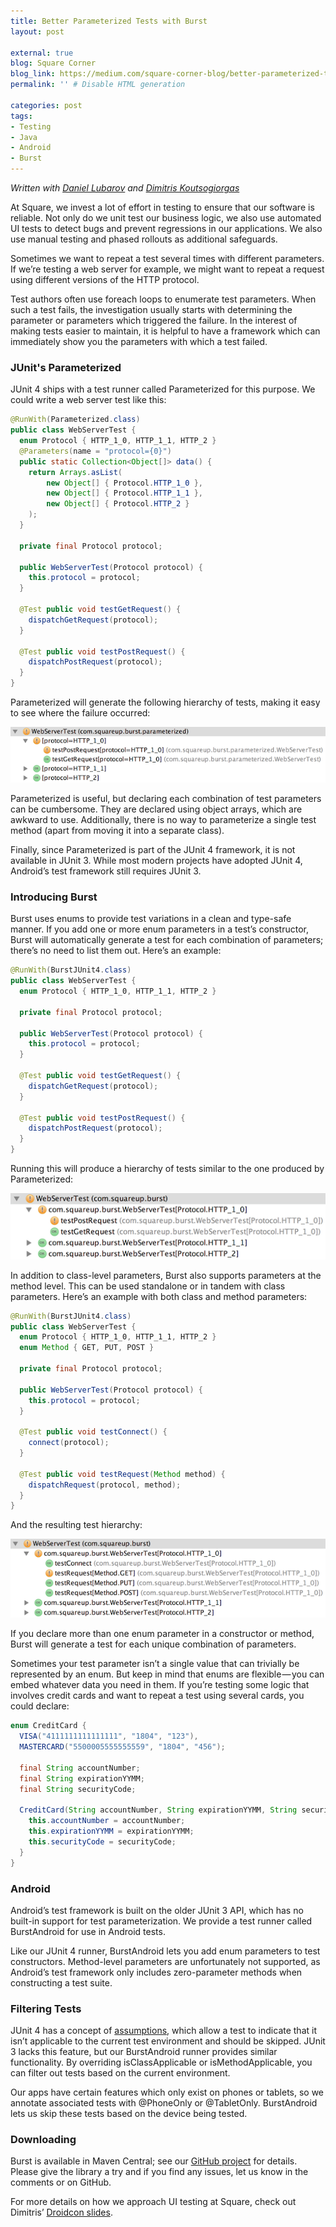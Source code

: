 ```yaml
---
title: Better Parameterized Tests with Burst
layout: post

external: true
blog: Square Corner
blog_link: https://medium.com/square-corner-blog/better-parameterized-tests-with-burst-6f17560013a
permalink: '' # Disable HTML generation

categories: post
tags:
- Testing
- Java
- Android
- Burst
---
```


_Written with [Daniel Lubarov](https://twitter.com/dlubarov) and [Dimitris Koutsogiorgas](https://twitter.com/dnkoutso)_

At Square, we invest a lot of effort in testing to ensure that our software is reliable. Not only do we unit test our business logic, we also use automated UI tests to detect bugs and prevent regressions in our applications. We also use manual testing and phased rollouts as additional safeguards.

Sometimes we want to repeat a test several times with different parameters. If we’re testing a web server for example, we might want to repeat a request using different versions of the HTTP protocol.

Test authors often use foreach loops to enumerate test parameters. When such a test fails, the investigation usually starts with determining the parameter or parameters which triggered the failure. In the interest of making tests easier to maintain, it is helpful to have a framework which can immediately show you the parameters with which a test failed.


### JUnit's Parameterized

JUnit 4 ships with a test runner called Parameterized for this purpose. We could write a web server test like this:

```java
@RunWith(Parameterized.class)
public class WebServerTest {
  enum Protocol { HTTP_1_0, HTTP_1_1, HTTP_2 }
  @Parameters(name = "protocol={0}")
  public static Collection<Object[]> data() {
    return Arrays.asList(
        new Object[] { Protocol.HTTP_1_0 },
        new Object[] { Protocol.HTTP_1_1 },
        new Object[] { Protocol.HTTP_2 }
    );
  }

  private final Protocol protocol;

  public WebServerTest(Protocol protocol) {
    this.protocol = protocol;
  }

  @Test public void testGetRequest() {
    dispatchGetRequest(protocol);
  }

  @Test public void testPostRequest() {
    dispatchPostRequest(protocol);
  }
}
```

Parameterized will generate the following hierarchy of tests, making it easy to see where the failure occurred:

![](/static/post-image/burst-0.png)

Parameterized is useful, but declaring each combination of test parameters can be cumbersome. They are declared using object arrays, which are awkward to use. Additionally, there is no way to parameterize a single test method (apart from moving it into a separate class).

Finally, since Parameterized is part of the JUnit 4 framework, it is not available in JUnit 3. While most modern projects have adopted JUnit 4, Android’s test framework still requires JUnit 3.


### Introducing Burst

Burst uses enums to provide test variations in a clean and type-safe manner. If you add one or more enum parameters in a test’s constructor, Burst will automatically generate a test for each combination of parameters; there’s no need to list them out. Here’s an example:

```java
@RunWith(BurstJUnit4.class)
public class WebServerTest {
  enum Protocol { HTTP_1_0, HTTP_1_1, HTTP_2 }

  private final Protocol protocol;

  public WebServerTest(Protocol protocol) {
    this.protocol = protocol;
  }

  @Test public void testGetRequest() {
    dispatchGetRequest(protocol);
  }

  @Test public void testPostRequest() {
    dispatchPostRequest(protocol);
  }
}
```

Running this will produce a hierarchy of tests similar to the one produced by Parameterized:

![](/static/post-image/burst-1.png)

In addition to class-level parameters, Burst also supports parameters at the method level. This can be used standalone or in tandem with class parameters. Here’s an example with both class and method parameters:

```java
@RunWith(BurstJUnit4.class)
public class WebServerTest {
  enum Protocol { HTTP_1_0, HTTP_1_1, HTTP_2 }
  enum Method { GET, PUT, POST }

  private final Protocol protocol;

  public WebServerTest(Protocol protocol) {
    this.protocol = protocol;
  }

  @Test public void testConnect() {
    connect(protocol);
  }

  @Test public void testRequest(Method method) {
    dispatchRequest(protocol, method);
  }
}
```

And the resulting test hierarchy:

![](/static/post-image/burst-2.png)

If you declare more than one enum parameter in a constructor or method, Burst will generate a test for each unique combination of parameters.

Sometimes your test parameter isn’t a single value that can trivially be represented by an enum. But keep in mind that enums are flexible — you can embed whatever data you need in them. If you’re testing some logic that involves credit cards and want to repeat a test using several cards, you could declare:

```java
enum CreditCard {
  VISA("4111111111111111", "1804", "123"),
  MASTERCARD("5500005555555559", "1804", "456");

  final String accountNumber;
  final String expirationYYMM;
  final String securityCode;

  CreditCard(String accountNumber, String expirationYYMM, String securityCode) {
    this.accountNumber = accountNumber;
    this.expirationYYMM = expirationYYMM;
    this.securityCode = securityCode;
  }
}
```


### Android

Android’s test framework is built on the older JUnit 3 API, which has no built-in support for test parameterization. We provide a test runner called BurstAndroid for use in Android tests.

Like our JUnit 4 runner, BurstAndroid lets you add enum parameters to test constructors. Method-level parameters are unfortunately not supported, as Android’s test framework only includes zero-parameter methods when constructing a test suite.


### Filtering Tests

JUnit 4 has a concept of [assumptions](http://junit.sourceforge.net/javadoc/org/junit/Assume.html), which allow a test to indicate that it isn’t applicable to the current test environment and should be skipped. JUnit 3 lacks this feature, but our BurstAndroid runner provides similar functionality. By overriding isClassApplicable or isMethodApplicable, you can filter out tests based on the current environment.

Our apps have certain features which only exist on phones or tablets, so we annotate associated tests with @PhoneOnly or @TabletOnly. BurstAndroid lets us skip these tests based on the device being tested.


### Downloading

Burst is available in Maven Central; see our [GitHub project](https://github.com/square/burst) for details. Please give the library a try and if you find any issues, let us know in the comments or on GitHub.

For more details on how we approach UI testing at Square, check out Dimitris’ [Droidcon slides](https://speakerdeck.com/dnkoutso/automated-testing-at-square-droidcon-nyc-2014).